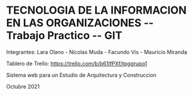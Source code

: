 # TECNOLOGIA DE LA INFORMACION EN LAS ORGANIZACIONES -- Trabajo Practico -- GIT

Integrantes: Lara Olano - Nicolas Muda - Facundo Vis - Mauricio Miranda

Tablero de Trello: 
                       https://trello.com/b/b61IfPXf/tpggrupo1
                       
Sistema web para un Estudio de Arquitectura y Construccion

Octubre 2021
                      
